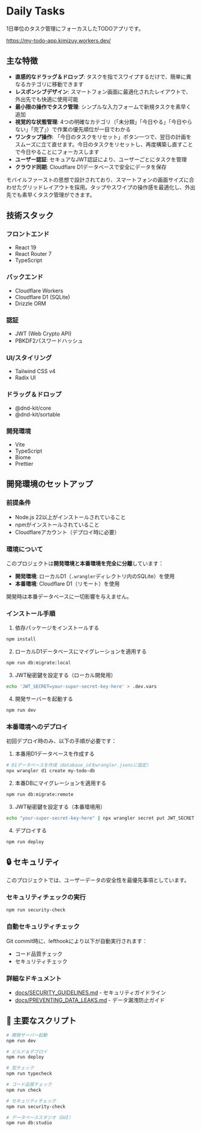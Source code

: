 # Daily Tasks

1日単位のタスク管理にフォーカスしたTODOアプリです。

https://my-todo-app.kimizuy.workers.dev/

## 主な特徴

- **直感的なドラッグ＆ドロップ**: タスクを指でスワイプするだけで、簡単に異なるカテゴリに移動できます
- **レスポンシブデザイン**: スマートフォン画面に最適化されたレイアウトで、外出先でも快適に使用可能
- **最小限の操作でタスク管理**: シンプルな入力フォームで新規タスクを素早く追加
- **視覚的な状態管理**: 4つの明確なカテゴリ（「未分類」「今日やる」「今日やらない」「完了」）で作業の優先順位が一目でわかる
- **ワンタップ操作**: 「今日のタスクをリセット」ボタン一つで、翌日の計画をスムーズに立て直せます。今日のタスクをリセットし、再度構築し直すことで今日やることにフォーカスします
- **ユーザー認証**: セキュアなJWT認証により、ユーザーごとにタスクを管理
- **クラウド同期**: Cloudflare D1データベースで安全にデータを保存

モバイルファーストの思想で設計されており、スマートフォンの画面サイズに合わせたグリッドレイアウトを採用。タップやスワイプの操作感を最適化し、外出先でも素早くタスク管理ができます。

## 技術スタック

### フロントエンド

- React 19
- React Router 7
- TypeScript

### バックエンド

- Cloudflare Workers
- Cloudflare D1 (SQLite)
- Drizzle ORM

### 認証

- JWT (Web Crypto API)
- PBKDF2パスワードハッシュ

### UI/スタイリング

- Tailwind CSS v4
- Radix UI

### ドラッグ＆ドロップ

- @dnd-kit/core
- @dnd-kit/sortable

### 開発環境

- Vite
- TypeScript
- Biome
- Prettier

## 開発環境のセットアップ

### 前提条件

- Node.js 22以上がインストールされていること
- npmがインストールされていること
- Cloudflareアカウント（デプロイ時に必要）

### 環境について

このプロジェクトは**開発環境と本番環境を完全に分離**しています：

- **開発環境**: ローカルD1（`.wrangler`ディレクトリ内のSQLite）を使用
- **本番環境**: Cloudflare D1（リモート）を使用

開発時は本番データベースに一切影響を与えません。

### インストール手順

1. 依存パッケージをインストールする

```bash
npm install
```

2. ローカルD1データベースにマイグレーションを適用する

```bash
npm run db:migrate:local
```

3. JWT秘密鍵を設定する（ローカル開発用）

```bash
echo 'JWT_SECRET=your-super-secret-key-here' > .dev.vars
```

4. 開発サーバーを起動する

```bash
npm run dev
```

### 本番環境へのデプロイ

初回デプロイ時のみ、以下の手順が必要です：

1. 本番用D1データベースを作成する

```bash
# D1データベースを作成（database_idをwrangler.jsoncに設定）
npx wrangler d1 create my-todo-db
```

2. 本番DBにマイグレーションを適用する

```bash
npm run db:migrate:remote
```

3. JWT秘密鍵を設定する（本番環境用）

```bash
echo "your-super-secret-key-here" | npx wrangler secret put JWT_SECRET
```

4. デプロイする

```bash
npm run deploy
```

## 🔒 セキュリティ

このプロジェクトでは、ユーザーデータの安全性を最優先事項としています。

### セキュリティチェックの実行

```bash
npm run security-check
```

### 自動セキュリティチェック

Git commit時に、lefthookにより以下が自動実行されます：

- コード品質チェック
- セキュリティチェック

### 詳細なドキュメント

- [docs/SECURITY_GUIDELINES.md](docs/SECURITY_GUIDELINES.md) - セキュリティガイドライン
- [docs/PREVENTING_DATA_LEAKS.md](docs/PREVENTING_DATA_LEAKS.md) - データ漏洩防止ガイド

## 📝 主要なスクリプト

```bash
# 開発サーバー起動
npm run dev

# ビルド＆デプロイ
npm run deploy

# 型チェック
npm run typecheck

# コード品質チェック
npm run check

# セキュリティチェック
npm run security-check

# データベーススタジオ（GUI）
npm run db:studio
```
